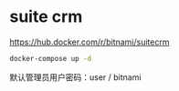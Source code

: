 # suite crm

https://hub.docker.com/r/bitnami/suitecrm

```bash
docker-compose up -d
```

默认管理员用户密码：user / bitnami
